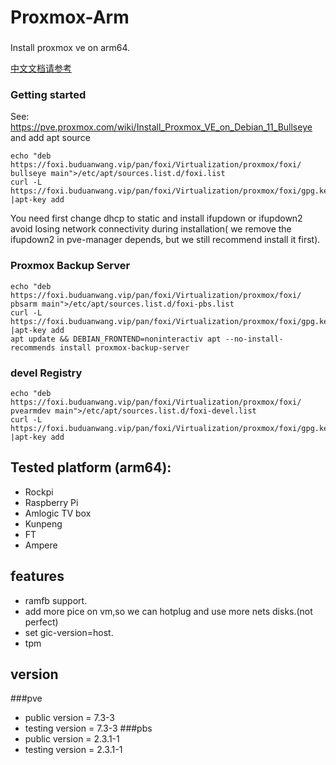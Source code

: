 # Proxmox-Arm

###
Install proxmox ve on arm64. 

[中文文档请参考](https://foxi.buduanwang.vip/virtualization/pve/1902.html/)

### Getting started

See: https://pve.proxmox.com/wiki/Install_Proxmox_VE_on_Debian_11_Bullseye and add apt source

```
echo "deb https://foxi.buduanwang.vip/pan/foxi/Virtualization/proxmox/foxi/ bullseye main">/etc/apt/sources.list.d/foxi.list
curl -L  https://foxi.buduanwang.vip/pan/foxi/Virtualization/proxmox/foxi/gpg.key |apt-key add 
```

You need first change dhcp to static and install ifupdown or ifupdown2 avoid losing network connectivity during installation( we remove the ifupdown2 in pve-manager depends, but we still recommend install it first).

### Proxmox Backup Server
```
echo "deb https://foxi.buduanwang.vip/pan/foxi/Virtualization/proxmox/foxi/ pbsarm main">/etc/apt/sources.list.d/foxi-pbs.list
curl -L  https://foxi.buduanwang.vip/pan/foxi/Virtualization/proxmox/foxi/gpg.key |apt-key add 
apt update && DEBIAN_FRONTEND=noninteractiv apt --no-install-recommends install proxmox-backup-server 
```

### devel Registry

```
echo "deb https://foxi.buduanwang.vip/pan/foxi/Virtualization/proxmox/foxi/ pvearmdev main">/etc/apt/sources.list.d/foxi-devel.list
curl -L  https://foxi.buduanwang.vip/pan/foxi/Virtualization/proxmox/foxi/gpg.key |apt-key add 
```

## Tested platform (arm64):
- Rockpi
- Raspberry Pi
- Amlogic TV box
- Kunpeng
- FT
- Ampere 

## features

- ramfb support.
- add more pice on vm,so we can hotplug and use more nets disks.(not perfect)
- set gic-version=host.
- tpm

## version
###pve
- public version = 7.3-3
- testing version = 7.3-3
###pbs
- public version = 2.3.1-1
- testing version = 2.3.1-1

